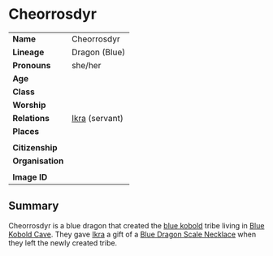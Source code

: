 # Cheorrosdyr

|||
| --- | --- |
| **Name** | Cheorrosdyr | character.3
| **Lineage** | Dragon (Blue) |
| **Pronouns** | she/her |
| **Age** | |
| **Class** | |
| **Worship** | |
| **Relations** | [Ikra](ikra.md) (servant) |
| **Places** | |
|||
| **Citizenship** | |
| **Organisation** | |
|||
| **Image ID** | |

## Summary

Cheorrosdyr is a blue dragon that created the [blue kobold](../lineages/blue-kobold.md) tribe living in [Blue Kobold Cave](../places/topography/caves/blue-kobold-cave.md). They gave [Ikra](ikra.md) a gift of a [Blue Dragon Scale Necklace](../items/magic/blue-dragon-scale-necklace.md) when they left the newly created tribe.
